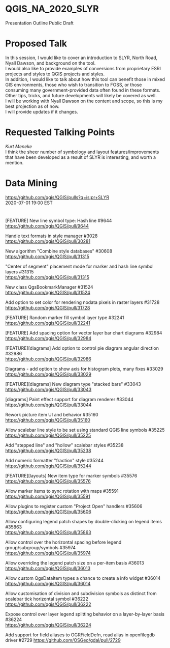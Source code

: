 # QGIS_NA_2020_SLYR
Presentation Outline Public Draft

# Proposed Talk
In this session, I would like to cover an introduction to SLYR, North Road, Nyall Dawson, and background on the tool.  
I would also like to provide examples of conversions from proprietary ESRI projects and styles to QGIS projects and styles.  
In addition, I would like to talk about how this tool can benefit those in mixed GIS environments, those who wish to transition to FOSS, or those consuming many government-provided data often found in these formats.  
Other tips, tricks, and future developments will likely be covered as well.  
I will be working with Nyall Dawson on the content and scope, so this is my best projection as of now.  
I will provide updates if it changes.

# Requested Talking Points
*Kurt Meneke*  
I think the sheer number of symbology and layout features/improvements that have been developed as a result of SLYR is interesting, and worth a mention.

# Data Mining
https://github.com/qgis/QGIS/pulls?q=is:pr+SLYR  
2020-07-01 19:00 EST  
#
[FEATURE] New line symbol type: Hash line #9644  
https://github.com/qgis/QGIS/pull/9644  

Handle text formats in style manager #3028  
https://github.com/qgis/QGIS/pull/30281  

New algorithm "Combine style databases" #30608  
https://github.com/qgis/QGIS/pull/31315  

"Center of segment" placement mode for marker and hash line symbol layers #31315  
https://github.com/qgis/QGIS/pull/31315  

New class QgsBookmarkManager #31524  
https://github.com/qgis/QGIS/pull/31524  

Add option to set color for rendering nodata pixels in raster layers #31728  
https://github.com/qgis/QGIS/pull/31728  

[FEATURE] Random marker fill symbol layer type #32241  
https://github.com/qgis/QGIS/pull/32241  

[FEATURE] Add spacing option for vector layer bar chart diagrams #32984  
https://github.com/qgis/QGIS/pull/32984  

[FEATURE][diagrams] Add option to control pie diagram angular direction #32986  
https://github.com/qgis/QGIS/pull/32986  

Diagrams - add option to show axis for histogram plots, many fixes #33029  
https://github.com/qgis/QGIS/pull/33029  

[FEATURE][diagrams] New diagram type "stacked bars" #33043  
https://github.com/qgis/QGIS/pull/33043  

[diagrams] Paint effect support for diagram renderer #33044  
https://github.com/qgis/QGIS/pull/33044  

Rework picture item UI and behavior #35160  
https://github.com/qgis/QGIS/pull/35160  

Allow scalebar line style to be set using standard QGIS line symbols #35225  
https://github.com/qgis/QGIS/pull/35225  

Add "stepped line" and "hollow" scalebar styles #35238  
https://github.com/qgis/QGIS/pull/35238  

Add numeric formatter "fraction" style #35244  
https://github.com/qgis/QGIS/pull/35244  

[FEATURE][layouts] New item type for marker symbols #35576  
https://github.com/qgis/QGIS/pull/35576  

Allow marker items to sync rotation with maps #35591  
https://github.com/qgis/QGIS/pull/35591  

Allow plugins to register custom "Project Open" handlers #35606  
https://github.com/qgis/QGIS/pull/35606  

Allow configuring legend patch shapes by double-clicking on legend items #35863  
https://github.com/qgis/QGIS/pull/35863  

Allow control over the horizontal spacing before legend group/subgroup/symbols #35974  
https://github.com/qgis/QGIS/pull/35974  

Allow overriding the legend patch size on a per-item basis #36013  
https://github.com/qgis/QGIS/pull/36013  

Allow custom QgsDataItem types a chance to create a info widget #36014  
https://github.com/qgis/QGIS/pull/36014  

Allow customisation of division and subdivision symbols as distinct from scalebar tick horizontal symbol #36222  
https://github.com/qgis/QGIS/pull/36222  

Expose control over layer legend splitting behavior on a layer-by-layer basis #36224  
https://github.com/qgis/QGIS/pull/36224  

Add support for field aliases to OGRFieldDefn, read alias in openfilegdb driver #2729
https://github.com/OSGeo/gdal/pull/2729
